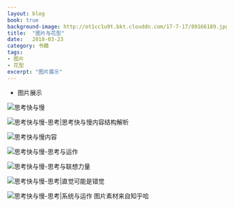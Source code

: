 ```yaml
---
layout: blog
book: true
background-image: http://ot1cc1u9t.bkt.clouddn.com/17-7-17/89166189.jpg
title:  "图片与花型"
date:   2018-03-23
category: 书籍
tags:
- 图片
- 花型
excerpt: "图片展示"
---
```


- 图片展示



  [1]: http://ot1cc1u9t.bkt.clouddn.com/17-7-17/82525896.jpg
  
![思考快与慢][1]


  [2]: http://ot1cc1u9t.bkt.clouddn.com/17-7-17/89133910.jpg
  
  ![思考快与慢-思考|思考快与慢内容结构解析][2]


  [3]: http://ot1cc1u9t.bkt.clouddn.com/17-7-17/95785131.jpg
  
![思考快与慢内容][4]


  [4]: http://ot1cc1u9t.bkt.clouddn.com/17-7-17/5122410.jpg
  
![思考快与慢-思考与运作][5]


  [5]: http://ot1cc1u9t.bkt.clouddn.com/17-7-17/78996389.jpg
  
 ![思考快与慢-思考与联想力量][6]


  [6]: http://ot1cc1u9t.bkt.clouddn.com/17-7-17/5122410.jpg
  
  ![思考快与慢-思考|直觉可能是错觉][7]


  [7]: http://ot1cc1u9t.bkt.clouddn.com/17-7-17/75236228.jpg
  
  ![思考快与慢-思考|系统与运作][7]
  图片素材来自知乎哈
